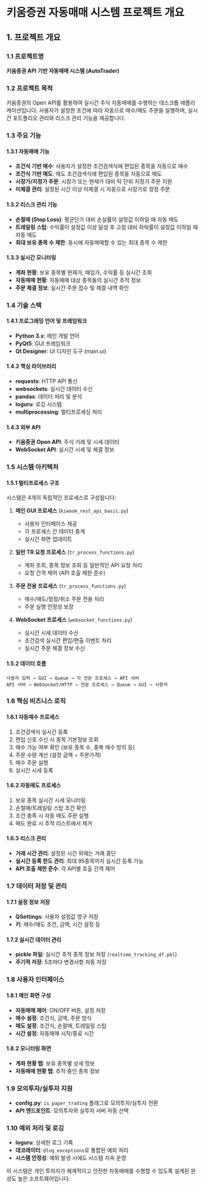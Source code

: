 # 키움증권 자동매매 시스템 프로젝트 개요

## 1. 프로젝트 개요

### 1.1 프로젝트명
**키움증권 API 기반 자동매매 시스템 (AutoTrader)**

### 1.2 프로젝트 목적
키움증권의 Open API를 활용하여 실시간 주식 자동매매를 수행하는 데스크톱 애플리케이션입니다. 사용자가 설정한 조건에 따라 자동으로 매수/매도 주문을 실행하며, 실시간 포트폴리오 관리와 리스크 관리 기능을 제공합니다.

### 1.3 주요 기능

#### 1.3.1 자동매매 기능
- **조건식 기반 매수**: 사용자가 설정한 조건검색식에 편입된 종목을 자동으로 매수
- **조건식 기반 매도**: 매도 조건검색식에 편입된 종목을 자동으로 매도
- **시장가/지정가 주문**: 시장가 또는 현재가 대비 틱 단위 지정가 주문 지원
- **미체결 관리**: 설정된 시간 이상 미체결 시 자동으로 시장가로 정정 주문

#### 1.3.2 리스크 관리 기능
- **손절매 (Stop Loss)**: 평균단가 대비 손실률이 설정값 이하일 때 자동 매도
- **트레일링 스탑**: 수익률이 설정값 이상 달성 후 고점 대비 하락률이 설정값 이하일 때 자동 매도
- **최대 보유 종목 수 제한**: 동시에 자동매매할 수 있는 최대 종목 수 제한

#### 1.3.3 실시간 모니터링
- **계좌 현황**: 보유 종목별 현재가, 매입가, 수익률 등 실시간 조회
- **자동매매 현황**: 자동매매 대상 종목들의 실시간 추적 정보
- **주문 체결 정보**: 실시간 주문 접수 및 체결 내역 확인

### 1.4 기술 스택

#### 1.4.1 프로그래밍 언어 및 프레임워크
- **Python 3.x**: 메인 개발 언어
- **PyQt5**: GUI 프레임워크
- **Qt Designer**: UI 디자인 도구 (main.ui)

#### 1.4.2 핵심 라이브러리
- **requests**: HTTP API 통신
- **websockets**: 실시간 데이터 수신
- **pandas**: 데이터 처리 및 분석
- **loguru**: 로깅 시스템
- **multiprocessing**: 멀티프로세싱 처리

#### 1.4.3 외부 API
- **키움증권 Open API**: 주식 거래 및 시세 데이터
- **WebSocket API**: 실시간 시세 및 체결 정보

### 1.5 시스템 아키텍처

#### 1.5.1 멀티프로세스 구조
시스템은 4개의 독립적인 프로세스로 구성됩니다:

1. **메인 GUI 프로세스** (`kiwoom_rest_api_basic.py`)
   - 사용자 인터페이스 제공
   - 각 프로세스 간 데이터 중계
   - 실시간 화면 업데이트

2. **일반 TR 요청 프로세스** (`tr_process_functions.py`)
   - 계좌 조회, 종목 정보 조회 등 일반적인 API 요청 처리
   - 요청 간격 제어 (API 호출 제한 준수)

3. **주문 전용 프로세스** (`tr_process_functions.py`)
   - 매수/매도/정정/취소 주문 전용 처리
   - 주문 실행 안정성 보장

4. **WebSocket 프로세스** (`websocket_functions.py`)
   - 실시간 시세 데이터 수신
   - 조건검색 실시간 편입/편출 이벤트 처리
   - 실시간 주문 체결 정보 수신

#### 1.5.2 데이터 흐름
```
사용자 입력 → GUI → Queue → 각 전문 프로세스 → API 서버
API 서버 → WebSocket/HTTP → 전문 프로세스 → Queue → GUI → 사용자
```

### 1.6 핵심 비즈니스 로직

#### 1.6.1 자동매수 프로세스
1. 조건검색식 실시간 등록
2. 편입 신호 수신 시 종목 기본정보 조회
3. 매수 가능 여부 확인 (보유 종목 수, 중복 매수 방지 등)
4. 주문 수량 계산 (설정 금액 ÷ 주문가격)
5. 매수 주문 실행
6. 실시간 시세 등록

#### 1.6.2 자동매도 프로세스
1. 보유 종목 실시간 시세 모니터링
2. 손절매/트레일링 스탑 조건 확인
3. 조건 충족 시 자동 매도 주문 실행
4. 매도 완료 시 추적 리스트에서 제거

#### 1.6.3 리스크 관리
- **거래 시간 관리**: 설정된 시간 외에는 거래 중단
- **실시간 등록 한도 관리**: 최대 95종목까지 실시간 등록 가능
- **API 호출 제한 준수**: 각 API별 호출 간격 제어

### 1.7 데이터 저장 및 관리

#### 1.7.1 설정 정보 저장
- **QSettings**: 사용자 설정값 영구 저장
- **키**: 매수/매도 조건, 금액, 시간 설정 등

#### 1.7.2 실시간 데이터 관리
- **pickle 파일**: 실시간 추적 종목 정보 저장 (`realtime_tracking_df.pkl`)
- **주기적 저장**: 5초마다 변경사항 자동 저장

### 1.8 사용자 인터페이스

#### 1.8.1 메인 화면 구성
- **자동매매 제어**: ON/OFF 버튼, 설정 저장
- **매수 설정**: 조건식, 금액, 주문 방식
- **매도 설정**: 조건식, 손절매, 트레일링 스탑
- **시간 설정**: 자동매매 시작/종료 시간

#### 1.8.2 모니터링 화면
- **계좌 현황 탭**: 보유 종목별 상세 정보
- **자동매매 현황 탭**: 추적 중인 종목 정보

### 1.9 모의투자/실투자 지원
- **config.py**: `is_paper_trading` 플래그로 모의투자/실투자 전환
- **API 엔드포인트**: 모의투자와 실투자 서버 자동 선택

### 1.10 예외 처리 및 로깅
- **loguru**: 상세한 로그 기록
- **데코레이터**: `@log_exceptions`로 통합된 예외 처리
- **시스템 안정성**: 예외 발생 시에도 시스템 지속 운영

이 시스템은 개인 투자자가 체계적이고 안전한 자동매매를 수행할 수 있도록 설계된 완성도 높은 소프트웨어입니다.